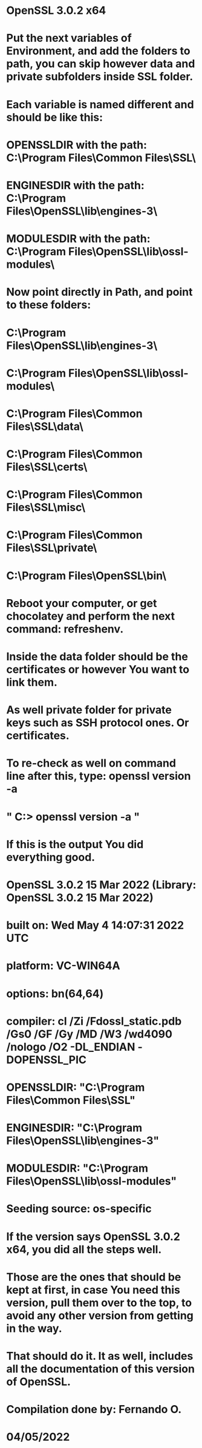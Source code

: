 # OpenSSL 3.0.2 x64

# Put the next variables of Environment, and add the folders to path, you can skip however data and private subfolders inside SSL folder.

# Each variable is named different and should be like this:

# OPENSSLDIR with the path: C:\Program Files\Common Files\SSL\
# ENGINESDIR with the path: C:\Program Files\OpenSSL\lib\engines-3\
# MODULESDIR with the path: C:\Program Files\OpenSSL\lib\ossl-modules\

# Now point directly in Path, and point to these folders:

# C:\Program Files\OpenSSL\lib\engines-3\
# C:\Program Files\OpenSSL\lib\ossl-modules\
# C:\Program Files\Common Files\SSL\data\
# C:\Program Files\Common Files\SSL\certs\
# C:\Program Files\Common Files\SSL\misc\
# C:\Program Files\Common Files\SSL\private\
# C:\Program Files\OpenSSL\bin\

# Reboot your computer, or get chocolatey and perform the next command: refreshenv.
# Inside the data folder should be the certificates or however You want to link them.
# As well private folder for private keys such as SSH protocol ones. Or certificates.
# To re-check as well on command line after this, type: openssl version -a

# " C:\> openssl version -a "

# If this is the output You did everything good.
 
# OpenSSL 3.0.2 15 Mar 2022 (Library: OpenSSL 3.0.2 15 Mar 2022)
# built on: Wed May 4 14:07:31 2022 UTC
# platform: VC-WIN64A
# options: bn(64,64)
# compiler: cl /Zi /Fdossl_static.pdb /Gs0 /GF /Gy /MD /W3 /wd4090 /nologo /O2 -DL_ENDIAN -DOPENSSL_PIC
# OPENSSLDIR: "C:\Program Files\Common Files\SSL"
# ENGINESDIR: "C:\Program Files\OpenSSL\lib\engines-3"
# MODULESDIR: "C:\Program Files\OpenSSL\lib\ossl-modules"
# Seeding source: os-specific

# If the version says OpenSSL 3.0.2 x64, you did all the steps well.
# Those are the ones that should be kept at first, in case You need this version, pull them over to the top, to avoid any other version from getting in the way.
# That should do it. It as well, includes all the documentation of this version of OpenSSL.

# Compilation done by: Fernando O.
# 04/05/2022
